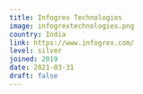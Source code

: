 ```yaml
---
title: Infogrex Technologies
image: infogrextechnologies.png
country: India
link: https://www.infogrex.com/
level: silver
joined: 2019
date: 2021-03-31
draft: false
---
```

